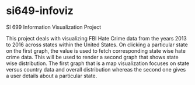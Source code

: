 # si649-infoviz
SI 699 Information Visualization Project

This project deals with visualizing FBI Hate Crime data from the years 2013 to 2016 across states within the United States. 
On clicking a particular state on the first graph, the value is used to fetch corresponding state wise hate crime data. This will be used to render a second
graph that shows state wise distribution. The first graph that is a map visualization focuses on state versus country data and overall distribution
whereas the second one gives a user details about a particular state. 
